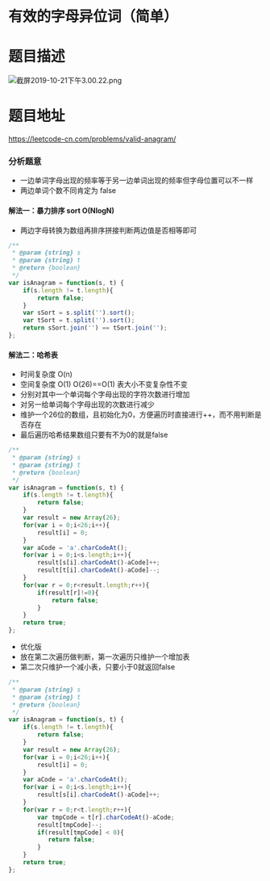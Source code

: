 # 有效的字母异位词（简单）
# 题目描述
![截屏2019-10-21下午3.00.22.png](https://pic.leetcode-cn.com/2ee65af6073864bd7295b324f466f2c87dac54cd926b427f55ffb577ba7b1e6c-%E6%88%AA%E5%B1%8F2019-10-21%E4%B8%8B%E5%8D%883.00.22.png)
# 题目地址
<https://leetcode-cn.com/problems/valid-anagram/>
### 分析题意
+ 一边单词字母出现的频率等于另一边单词出现的频率但字母位置可以不一样
+ 两边单词个数不同肯定为 false
#### 解法一：暴力排序 sort O(NlogN)
+ 两边字母转换为数组再排序拼接判断两边值是否相等即可
```javascript
/**
 * @param {string} s
 * @param {string} t
 * @return {boolean}
 */
var isAnagram = function(s, t) {
    if(s.length != t.length){
        return false;
    }
    var sSort = s.split('').sort();
    var tSort = t.split('').sort();
    return sSort.join('') == tSort.join('');
};
```
#### 解法二：哈希表
+ 时间复杂度 O(n)
+ 空间复杂度 O(1)  O(26)==O(1) 表大小不变复杂性不变
+ 分别对其中一个单词每个字母出现的字符次数进行增加
+ 对另一给单词每个字母出现的次数进行减少
+ 维护一个26位的数组，且初始化为0，方便遍历时直接进行++，而不用判断是否存在
+ 最后遍历哈希结果数组只要有不为0的就是false
```javascript
/**
 * @param {string} s
 * @param {string} t
 * @return {boolean}
 */
var isAnagram = function(s, t) {
    if(s.length != t.length){
        return false;
    }
    var result = new Array(26);
    for(var i = 0;i<26;i++){
        result[i] = 0;
    }
    var aCode = 'a'.charCodeAt();
    for(var i = 0;i<s.length;i++){
        result[s[i].charCodeAt()-aCode]++;
        result[t[i].charCodeAt()-aCode]--;
    }
    for(var r = 0;r<result.length;r++){
        if(result[r]!=0){
            return false;
        }
    }
    return true;
};
```
+ 优化版
+ 放在第二次遍历做判断，第一次遍历只维护一个增加表
+ 第二次只维护一个减小表，只要小于0就返回false
```javascript
/**
 * @param {string} s
 * @param {string} t
 * @return {boolean}
 */
var isAnagram = function(s, t) {
    if(s.length != t.length){
        return false;
    }
    var result = new Array(26);
    for(var i = 0;i<26;i++){
        result[i] = 0;
    }
    var aCode = 'a'.charCodeAt();
    for(var i = 0;i<s.length;i++){
        result[s[i].charCodeAt()-aCode]++;
    }
    for(var r = 0;r<t.length;r++){
        var tmpCode = t[r].charCodeAt()-aCode;
        result[tmpCode]--;
        if(result[tmpCode] < 0){
           return false;
        }
    }
    return true;
};
```